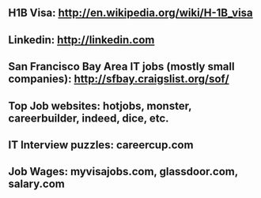## H1B Visa: http://en.wikipedia.org/wiki/H-1B_visa

## Linkedin: http://linkedin.com

## San Francisco Bay Area IT jobs (mostly small companies): http://sfbay.craigslist.org/sof/

## Top Job websites: hotjobs, monster, careerbuilder, indeed, dice, etc.

## IT Interview puzzles: careercup.com

## Job Wages: myvisajobs.com, glassdoor.com, salary.com
